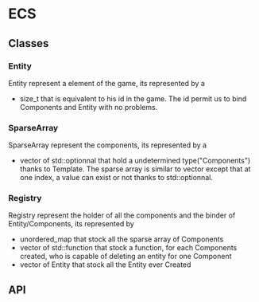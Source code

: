 # ECS

## Classes

### Entity

Entity represent a element of the game, its represented by a
- size_t that is equivalent to his id in the game.
The id permit us to bind Components and Entity with no problems.

### SparseArray

SparseArray represent the components, its represented by a 
- vector of std::optionnal that hold a undetermined type("Components") thanks to Template.
The sparse array is similar to vector except that at one index, a value can exist or not thanks to std::optionnal.

### Registry

Registry represent the holder of all the components and the binder of Entity/Components, its represented by
- unordered_map that stock all the sparse array of Components
- vector of std::function that stock a function, for each Components created, who is capable of deleting an entity for one Component
- vector of Entity that stock all the Entity ever Created

## API
